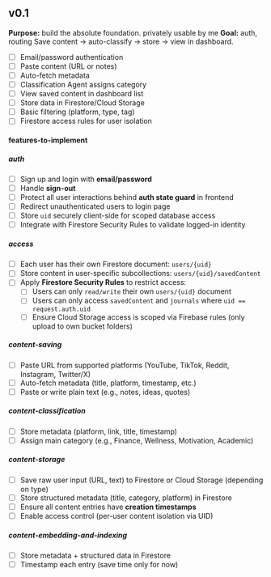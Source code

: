 ## v0.1
**Purpose:** build the absolute foundation. privately usable by me
**Goal:** auth, routing Save content → auto-classify → store → view in dashboard.

- [ ] Email/password authentication
- [ ] Paste content (URL or notes)
- [ ] Auto-fetch metadata
- [ ] Classification Agent assigns category
- [ ] View saved content in dashboard list
- [ ] Store data in Firestore/Cloud Storage
- [ ] Basic filtering (platform, type, tag)
- [ ] Firestore access rules for user isolation

#### features-to-implement
##### auth
- [ ] Sign up and login with **email/password**
- [ ] Handle **sign-out**
- [ ] Protect all user interactions behind **auth state guard** in frontend
- [ ] Redirect unauthenticated users to login page
- [ ] Store `uid` securely client-side for scoped database access
- [ ] Integrate with Firestore Security Rules to validate logged-in identity

##### access
- [ ] Each user has their own Firestore document: `users/{uid}`
- [ ] Store content in user-specific subcollections: `users/{uid}/savedContent`
- [ ] Apply **Firestore Security Rules** to restrict access:
  - [ ] Users can only `read/write` their own `users/{uid}` document
  - [ ] Users can only access `savedContent` and `journals` where `uid == request.auth.uid`
  - [ ] Ensure Cloud Storage access is scoped via Firebase rules (only upload to own bucket folders)

##### content-saving
- [ ] Paste URL from supported platforms (YouTube, TikTok, Reddit, Instagram, Twitter/X)
- [ ] Auto-fetch metadata (title, platform, timestamp, etc.)
- [ ] Paste or write plain text (e.g., notes, ideas, quotes)

##### content-classification
- [ ] Store metadata (platform, link, title, timestamp)
- [ ] Assign main category (e.g., Finance, Wellness, Motivation, Academic)

##### content-storage
- [ ] Save raw user input (URL, text) to Firestore or Cloud Storage (depending on type)
- [ ] Store structured metadata (title, category, platform) in Firestore
- [ ] Ensure all content entries have **creation timestamps**
- [ ] Enable access control (per-user content isolation via UID)

##### content-embedding-and-indexing
- [ ] Store metadata + structured data in Firestore
- [ ] Timestamp each entry (save time only for now)
